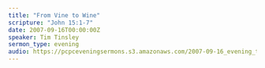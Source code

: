 ```yaml
---
title: "From Vine to Wine"
scripture: "John 15:1-7"
date: 2007-09-16T00:00:00Z
speaker: Tim Tinsley
sermon_type: evening
audio: https://pcpceveningsermons.s3.amazonaws.com/2007-09-16_evening_tinsley.mp3 
---
```



